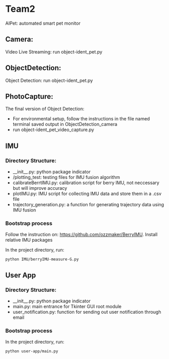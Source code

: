 # Team2
AIPet: automated smart pet monitor
## Camera:
Video Live Streaming: run object-ident_pet.py

## ObjectDetection:
Object Detection: run object-ident_pet.py

## PhotoCapture:
The final version of Object Detection: 
- For environmental setup, follow the instructions in the file named terminal saved output in ObjectDetection_camera
- run object-ident_pet_video_capture.py

## IMU
### Directory Structure:
- \_\_init\_\_.py: python package indicator
- /plotting_test: testing files for IMU fusion algorithm
- calibrateBerrtIMU.py: calibration script for berry IMU, not neccessary but will improve accuracy
- plotIMU.py: IMU script for collecting IMU data and store them in a .csv file
- trajectory_generation.py: a function for generating trajectory data using IMU fusion

### Bootstrap process
Follow the instruction on: https://github.com/ozzmaker/BerryIMU. 
Install relative IMU packages 

In the project directory, run:

```
python IMU/berryIMU-measure-G.py
```

## User App
### Directory Structure:
- \_\_init\_\_.py: python package indicator
- main.py: main entrance for Tkinter GUI root module
- user_notification.py: function for sending out user notification through email

### Bootstrap process
In the project directory, run:

```
python user-app/main.py
```
